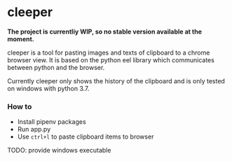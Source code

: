 # cleeper

**The project is currentliy WIP, so no stable version available at the moment.**

cleeper is a tool for pasting images and texts of clipboard to a chrome browser view.
It is based on the python eel library which communicates between python and the browser. 

Currently cleeper only shows the history of the clipboard and is only tested on windows with python 3.7. 

### How to 
* Install pipenv packages 
* Run app.py 
* Use `ctrl+l` to paste clipboard items to browser

TODO: provide windows executable

  

